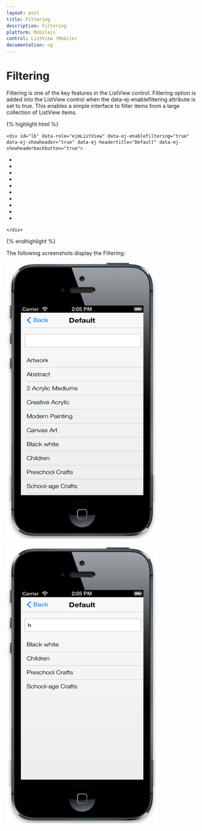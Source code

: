 ```yaml
---
layout: post
title: Filtering
description: filtering
platform: Mobilejs
control: ListView (Mobile)
documentation: ug
---
```


# Filtering

Filtering is one of the key features in the ListView control. Filtering option is added into the ListView control when the data-ej-enablefiltering attribute is set to true. This enables a simple interface to filter items from a large collection of ListView items.

{% highlight html %}



    <div id="lb" data-role="ejmListView" data-ej-enablefiltering="true" data-ej-showheader="true" data-ej-headertitle="Default" data-ej-showheaderbackbutton="true">

<ul>

<li data-ej-text="Artwork"></li>

<li data-ej-text="Abstract"></li>

<li data-ej-text="2 Acrylic Mediums"></li>

<li data-ej-text="Creative Acrylic"></li>

<li data-ej-text="Modern Painting"></li>

<li data-ej-text="Canvas Art"></li>

<li data-ej-text="Black white"></li>

<li data-ej-text="Children"></li>

<li data-ej-text="Preschool Crafts"></li>

<li data-ej-text="School-age Crafts"></li>

</ul>

    </div>



{% endhighlight %}



The following screenshots display the Filtering:

![C:/Users/vincentxavier/Desktop/Work/Documentation/Complete Doc/ListBox/images/ios7_12.png](Filtering_images/Filtering_img1.png)





![C:/Users/vincentxavier/Desktop/Work/Documentation/Complete Doc/ListBox/images/ios7_13.png](Filtering_images/Filtering_img2.png)



